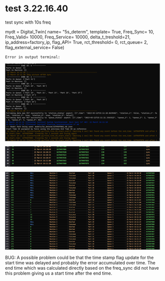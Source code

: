 # test 3.22.16.40

test sync with 10s freq

mydt = Digital_Twin(
    name= "5s_determ",
    template= True, 
    Freq_Sync= 10, 
    Freq_Valid= 10000, 
    Freq_Service= 10000, 
    delta_t_treshold=21,
    ip_address=factory_ip,
    flag_API= True,
    rct_threshold= 0,
    rct_queue= 2,
    flag_external_service= False)


    Error in output terminal: 



![image](2023-03-22-16-48-51.png)

![image](2023-03-22-16-49-09.png)

![image](2023-03-22-16-49-26.png)


BUG:
A possible problem could be that the time stamp flag update for the start time was delayed and probably the error accumulated over time. The end time which was calculated directly based on the freq_sync did not have this problem giving us a start time after the end time.